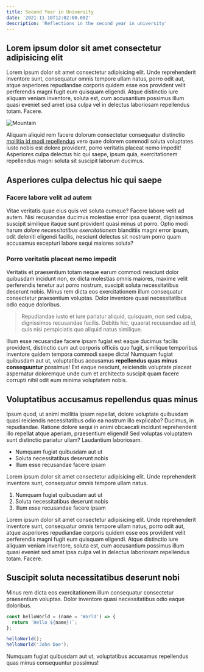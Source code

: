 ```yaml
---
title: Second Year in University
date: '2021-11-10T12:02:00.00Z'
description: 'Reflections in the second year in university'
---
```


## Lorem ipsum dolor sit amet consectetur adipisicing elit

Lorem ipsum dolor sit amet consectetur adipisicing elit. Unde reprehenderit inventore sunt, consequatur omnis tempore ullam natus, porro odit aut, atque asperiores repudiandae corporis quidem esse eos provident velit perferendis magni fugit eum quisquam eligendi. Atque distinctio iure aliquam veniam inventore, soluta est, cum accusantium possimus illum quasi eveniet sed amet ipsa culpa vel in delectus laboriosam repellendus totam. Facere.

![Mountain](./mountain.jpg)

Aliquam aliquid rem facere dolorum consectetur consequatur distinctio [mollitia id modi repellendus](https://github.com/RyanFitzgerald/devfolio) vero quae dolorem commodi soluta voluptates iusto nobis est dolore provident, porro veritatis placeat nemo impedit! Asperiores culpa delectus hic qui saepe, ipsum quia, exercitationem repellendus magni soluta sit suscipit laborum ducimus.

## Asperiores culpa delectus hic qui saepe

### Facere labore velit ad autem

Vitae veritatis quae eius quis vel soluta cumque? Facere labore velit ad autem. Nisi recusandae ducimus molestiae error ipsa quaerat, dignissimos suscipit similique itaque sunt provident quasi minus ut porro. Optio modi harum _dolore necessitatibus exercitationem_ blanditiis magni error ipsum, odit deleniti eligendi facilis, nesciunt delectus sit nostrum porro quam accusamus excepturi labore sequi maiores soluta?

### Porro veritatis placeat nemo impedit

Veritatis et praesentium totam neque earum commodi nesciunt dolor quibusdam incidunt non, ex dicta molestias omnis maiores, maxime velit perferendis tenetur aut porro nostrum, suscipit soluta necessitatibus deserunt nobis. Minus rem dicta eos exercitationem illum consequatur consectetur praesentium voluptas. Dolor inventore quasi necessitatibus odio eaque doloribus.

> Repudiandae iusto et iure pariatur aliquid, quisquam, non sed culpa, dignissimos recusandae facilis. Debitis hic, quaerat recusandae ad id, quis nisi perspiciatis quo aliquid natus similique.

Illum esse recusandae facere ipsam fugiat est eaque ducimus facilis provident, distinctio cum aut corporis officiis quo fugit, similique temporibus inventore quidem tempora commodi saepe dicta! Numquam fugiat quibusdam aut ut, voluptatibus accusamus **repellendus quas minus consequuntur** possimus! Est eaque nesciunt, reiciendis voluptate placeat aspernatur doloremque unde cum et architecto suscipit quam facere corrupti nihil odit eum minima voluptatem nobis.

## Voluptatibus accusamus repellendus quas minus

Ipsum quod, ut animi mollitia ipsam repellat, dolore voluptate quibusdam quasi reiciendis necessitatibus odio ea nostrum illo explicabo? Ducimus, in repudiandae. Ratione dolore sequi in animi obcaecati incidunt reprehenderit illo repellat atque aperiam, praesentium eligendi! Sed voluptas voluptatem sunt distinctio pariatur ullam? Laudantium laboriosam.

- Numquam fugiat quibusdam aut ut
- Soluta necessitatibus deserunt nobis
- Illum esse recusandae facere ipsam

Lorem ipsum dolor sit amet consectetur adipisicing elit. Unde reprehenderit inventore sunt, consequatur omnis tempore ullam natus.

1. Numquam fugiat quibusdam aut ut
2. Soluta necessitatibus deserunt nobis
3. Illum esse recusandae facere ipsam

Lorem ipsum dolor sit amet consectetur adipisicing elit. Unde reprehenderit inventore sunt, consequatur omnis tempore ullam natus, porro odit aut, atque asperiores repudiandae corporis quidem esse eos provident velit perferendis magni fugit eum quisquam eligendi. Atque distinctio iure aliquam veniam inventore, soluta est, cum accusantium possimus illum quasi eveniet sed amet ipsa culpa vel in delectus laboriosam repellendus totam. Facere.

## Suscipit soluta necessitatibus deserunt nobi

Minus rem dicta eos exercitationem illum consequatur consectetur praesentium voluptas. Dolor inventore quasi necessitatibus odio eaque doloribus.

```js
const helloWorld = (name = 'World') => {
  return `Hello ${name}!`;
};

helloWorld();
helloWorld('John Doe');
```

Numquam fugiat quibusdam aut ut, voluptatibus accusamus repellendus quas minus consequuntur possimus!
